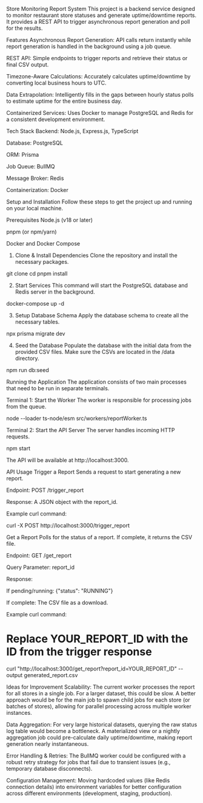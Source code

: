 Store Monitoring Report System
This project is a backend service designed to monitor restaurant store statuses and generate uptime/downtime reports. It provides a REST API to trigger asynchronous report generation and poll for the results.

Features
Asynchronous Report Generation: API calls return instantly while report generation is handled in the background using a job queue.

REST API: Simple endpoints to trigger reports and retrieve their status or final CSV output.

Timezone-Aware Calculations: Accurately calculates uptime/downtime by converting local business hours to UTC.

Data Extrapolation: Intelligently fills in the gaps between hourly status polls to estimate uptime for the entire business day.

Containerized Services: Uses Docker to manage PostgreSQL and Redis for a consistent development environment.

Tech Stack
Backend: Node.js, Express.js, TypeScript

Database: PostgreSQL

ORM: Prisma

Job Queue: BullMQ

Message Broker: Redis

Containerization: Docker

Setup and Installation
Follow these steps to get the project up and running on your local machine.

Prerequisites
Node.js (v18 or later)

pnpm (or npm/yarn)

Docker and Docker Compose

1. Clone & Install Dependencies
Clone the repository and install the necessary packages.

git clone <your-repo-url>
cd <your-repo-name>
pnpm install

2. Start Services
This command will start the PostgreSQL database and Redis server in the background.

docker-compose up -d

3. Setup Database Schema
Apply the database schema to create all the necessary tables.

npx prisma migrate dev

4. Seed the Database
Populate the database with the initial data from the provided CSV files. Make sure the CSVs are located in the /data directory.

npm run db:seed

Running the Application
The application consists of two main processes that need to be run in separate terminals.

Terminal 1: Start the Worker
The worker is responsible for processing jobs from the queue.

node --loader ts-node/esm src/workers/reportWorker.ts

Terminal 2: Start the API Server
The server handles incoming HTTP requests.

npm start

The API will be available at http://localhost:3000.

API Usage
Trigger a Report
Sends a request to start generating a new report.

Endpoint: POST /trigger_report

Response: A JSON object with the report_id.

Example curl command:

curl -X POST http://localhost:3000/trigger_report

Get a Report
Polls for the status of a report. If complete, it returns the CSV file.

Endpoint: GET /get_report

Query Parameter: report_id

Response:

If pending/running: {"status": "RUNNING"}

If complete: The CSV file as a download.

Example curl command:

# Replace YOUR_REPORT_ID with the ID from the trigger response
curl "http://localhost:3000/get_report?report_id=YOUR_REPORT_ID" --output generated_report.csv

Ideas for Improvement
Scalability: The current worker processes the report for all stores in a single job. For a larger dataset, this could be slow. A better approach would be for the main job to spawn child jobs for each store (or batches of stores), allowing for parallel processing across multiple worker instances.

Data Aggregation: For very large historical datasets, querying the raw status log table would become a bottleneck. A materialized view or a nightly aggregation job could pre-calculate daily uptime/downtime, making report generation nearly instantaneous.

Error Handling & Retries: The BullMQ worker could be configured with a robust retry strategy for jobs that fail due to transient issues (e.g., temporary database disconnects).

Configuration Management: Moving hardcoded values (like Redis connection details) into environment variables for better configuration across different environments (development, staging, production).
